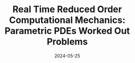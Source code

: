 ---
title: "Real Time Reduced Order Computational Mechanics: Parametric PDEs Worked Out Problems"
collection: publications
permalink: /publication/2024-05-25-Real-Time-Reduced-Order-Computational-Mechanics
date: 2024-05-25
item: 0
venue: 'Springer Nature Switzerland'
paperurl: 'https://doi.org/10.1007/978-3-031-49892-3'
authors: 'Gianluigi Rozza, Francesco Ballarin, Leonardo Scandurra, Federico Pichi'
pubsource: 'book'
biblio: > 
   @book{RozzaRealTimeReduced2024,\

   title = {Real {{Time Reduced Order Computational Mechanics}}: {{Parametric PDEs Worked Out Problems}}},\
   
   shorttitle = {Real {{Time Reduced Order Computational Mechanics}}},\
   
   author = {Rozza, Gianluigi and Ballarin, Francesco and Scandurra, Leonardo and Pichi, Federico},\
   
   year = {2024},\
   
   series = {{{SISSA Springer Series}}},\
   
   volume = {5},\
   
   publisher = {Springer Nature Switzerland},\
   
   address = {Cham},\
   
   doi = {10.1007/978-3-031-49892-3},\
   
   isbn = {978-3-031-49891-6 978-3-031-49892-3}
   }
---